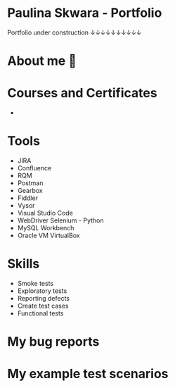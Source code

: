 # Paulina Skwara - Portfolio
Portfolio under construction
↓↓↓↓↓↓↓↓↓↓
  # About me 👋


# Courses and Certificates
* 
# Tools
* JIRA
* Confluence
* RQM
* Postman
* Gearbox
* Fiddler
* Vysor
* Visual Studio Code
* WebDriver Selenium - Python
* MySQL Workbench
* Oracle VM VirtualBox
# Skills
* Smoke tests
* Exploratory tests
* Reporting defects
* Create test cases
* Functional tests
# My bug reports

# My example test scenarios


<!---
skvarova/skvarova is a ✨ special ✨ repository because its `README.md` (this file) appears on your GitHub profile.
You can click the Preview link to take a look at your changes.
--->
